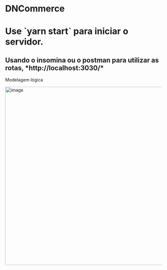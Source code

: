 # DNCommerce 

<h1>Use `yarn start` para iniciar o servidor. </h1>
<h2>Usando o insomina ou o postman para utilizar as rotas, *http://localhost:3030/*</h2>

<p>Modelagem lógica</p>
<img width="1196" height="575" alt="image" src="https://github.com/user-attachments/assets/c720f6fd-2e91-4397-bedd-dd903ccfb4c3" />
